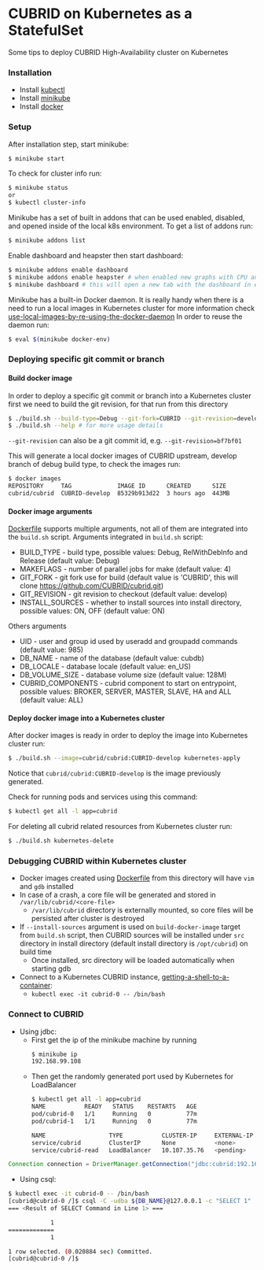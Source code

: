 # CUBRID on Kubernetes as a StatefulSet

Some tips to deploy CUBRID High-Availability cluster on Kubernetes

### Installation

* Install [kubectl]
* Install [minikube]
* Install [docker]

### Setup
After installation step, start minikube:
```bash
$ minikube start
```

To check for cluster info run:
```bash
$ minikube status
or
$ kubectl cluster-info
```

Minikube has a set of built in addons that can be used enabled, disabled, and opened inside of the local k8s environment.
To get a list of addons run:
```bash
$ minikube addons list
```

Enable dashboard and heapster then start dashboard:
```bash
$ minikube addons enable dashboard
$ minikube addons enable heapster # when enabled new graphs with CPU and MEM metrics will be added into the dashboard
$ minikube dashboard # this will open a new tab with the dashboard in existing browser session
```

Minikube has a built-in Docker daemon. It is really handy when there is a need to run a local images in Kubernetes cluster
for more information check [use-local-images-by-re-using-the-docker-daemon]
In order to reuse the daemon run:
```bash
$ eval $(minikube docker-env)
```

### Deploying specific git commit or branch

#### Build docker image
In order to deploy a specific git commit or branch into a Kubernetes cluster first we need to build the git revision, for that run from this directory
```bash
$ ./build.sh --build-type=Debug --git-fork=CUBRID --git-revision=develop build-docker-image
$ ./build.sh --help # for more usage details
```
`--git-revision` can also be a git commit id, e.g. `--git-revision=bf7bf01`

This will generate a local docker images of CUBRID upstream, develop branch of debug build type, to check the images run:
```bash
$ docker images
REPOSITORY     TAG             IMAGE ID      CREATED      SIZE
cubrid/cubrid  CUBRID-develop  85329b913d22  3 hours ago  443MB
```

#### Docker image arguments
[Dockerfile] supports multiple arguments, not all of them are integrated into the `build.sh` script.
Arguments integrated in `build.sh` script:
* BUILD_TYPE - build type, possible values: Debug, RelWithDebInfo and Release (default value: Debug)
* MAKEFLAGS - number of parallel jobs for make (default value: 4)
* GIT_FORK - git fork use for build (default value is 'CUBRID', this will clone https://github.com/CUBRID/cubrid.git)
* GIT_REVISION - git revision to checkout (default value: develop)
* INSTALL_SOURCES - whether to install sources into install directory, possible values: ON, OFF (default value: ON)

Others arguments
* UID - user and group id used by useradd and groupadd commands (default value: 985)
* DB_NAME - name of the database (default value: cubdb)
* DB_LOCALE - database locale (default value: en_US)
* DB_VOLUME_SIZE - database volume size (default value: 128M)
* CUBRID_COMPONENTS - cubrid component to start on entrypoint, possible values: BROKER, SERVER, MASTER, SLAVE, HA and ALL (default value: ALL)

#### Deploy docker image into a Kubernetes cluster
After docker images is ready in order to deploy the image into Kubernetes cluster run:
```bash
$ ./build.sh --image=cubrid/cubrid:CUBRID-develop kubernetes-apply
```
Notice that `cubrid/cubrid:CUBRID-develop` is the image previously generated.

Check for running pods and services using this command:
```bash
$ kubectl get all -l app=cubrid
```

For deleting all cubrid related resources from Kubernetes cluster run:
```bash
$ ./build.sh kubernetes-delete
```

### Debugging CUBRID within Kubernetes cluster
* Docker images created using [Dockerfile] from this directory will have `vim` and `gdb` installed
* In case of a crash, a core file will be generated and stored in `/var/lib/cubrid/<core-file>`
    * `/var/lib/cubrid` directory is externally mounted, so core files will be persisted after cluster is destroyed
* If `--install-sources` argument is used on `build-docker-image` target from `build.sh` script,
then CUBRID sources will be installed under `src` directory in install directory (default install directory is `/opt/cubrid`) on build time
    * Once installed, src directory will be loaded automatically when starting gdb 
* Connect to a Kubernetes CUBRID instance, [getting-a-shell-to-a-container]:
    * `kubectl exec -it cubrid-0 -- /bin/bash`
 
### Connect to CUBRID 
* Using jdbc:
    * First get the ip of the minikube machine by running
        ```bash
        $ minikube ip 
        192.168.99.108
        ```
    * Then get the randomly generated port used by Kubernetes for LoadBalancer
        ```bash
        $ kubectl get all -l app=cubrid
        NAME           READY   STATUS    RESTARTS   AGE
        pod/cubrid-0   1/1     Running   0          77m
        pod/cubrid-1   1/1     Running   0          77m
        
        NAME                  TYPE           CLUSTER-IP     EXTERNAL-IP   PORT(S)           AGE
        service/cubrid        ClusterIP      None           <none>        33000/TCP         77m
        service/cubrid-read   LoadBalancer   10.107.35.76   <pending>     33000:32201/TCP   77m
        ```
```java
Connection connection = DriverManager.getConnection("jdbc:cubrid:192.168.99.108:32201:test_db:::?charset=utf8", "dba", "");
```

* Using csql: 
```bash
$ kubectl exec -it cubrid-0 -- /bin/bash
[cubrid@cubrid-0 /]$ csql -C -udba ${DB_NAME}@127.0.0.1 -c "SELECT 1"
=== <Result of SELECT Command in Line 1> ===

            1
=============
            1

1 row selected. (0.020884 sec) Committed.
[cubrid@cubrid-0 /]$ 
```

[//]: #
   [docker]: <https://docs.docker.com/install/#supported-platforms>
   [kubectl]: <https://kubernetes.io/docs/tasks/tools/install-kubectl>
   [minikube]: <https://kubernetes.io/docs/tasks/tools/install-minikube>
   [Dockerfile]: <https://github.com/CUBRID/cubrid/tree/develop/contrib/cloud/Dockerfile>
   [use-local-images-by-re-using-the-docker-daemon]: <https://kubernetes.io/docs/setup/minikube/#use-local-images-by-re-using-the-docker-daemon>
   [getting-a-shell-to-a-container]: <https://kubernetes.io/docs/tasks/debug-application-cluster/get-shell-running-container/#getting-a-shell-to-a-container>
